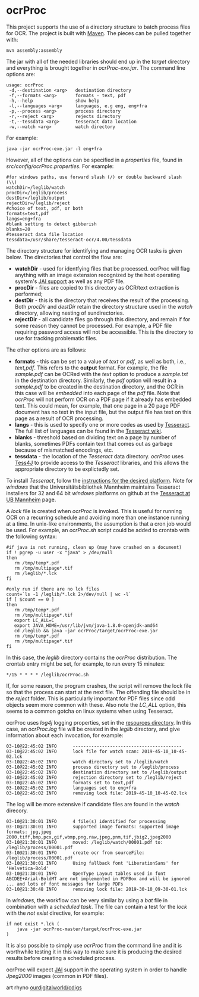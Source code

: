 ocrProc
=======

This project supports the use of a directory structure to batch process
files for OCR. The project is built with [Maven](https://maven.apache.org). The 
pieces can be pulled together with:

```
mvn assembly:assembly
```

The jar with all of the needed libraries should end up in the _target_
directory and everything is brought together in _ocrProc-exe.jar_. 
The command line options are:

    usage: ocrProc
     -d,--destination <arg>   destination directory
     -f,--formats <arg>       formats - text, pdf
     -h,--help                show help
     -l,--languages <arg>     languages, e.g eng, eng+fra
     -p,--process <arg>       process directory
     -r,--reject <arg>        rejects directory
     -t,--tessdata <arg>      tesseract data location
     -w,--watch <arg>         watch directory     

For example:

```
java -jar ocrProc-exe.jar -l eng+fra
```

However, all of the options can be specified in a _properties_ file, found in _src/config/ocrProc.properties_. For example:

```
#for windows paths, use forward slash (/) or double backward slash (\\)
watchDir=/leglib/watch
procDir=/leglib/process
destDir=/leglib/output
rejectDir=/leglib/reject
#choice of text, pdf, or both
formats=text,pdf
langs=eng+fra
#blank setting to detect gibberish
blanks=20
#tesseract data file location
tessdata=/usr/share/tesseract-ocr/4.00/tessdata
```

The directory structure for identifying and managing OCR tasks is given below. The directories that control the flow are:

*   **watchDir** - used for identfying files that be processed. ocrProc will flag anything with an image extension recognized by the 
host operating system's [JAI support](https://www.oracle.com/technetwork/java/iio-141084.html) as well as any PDF file.
*   **procDir** - files are copied to this directory as OCR/text extraction is performed;
*   **destDir** - this is the directory that receives the result of the processing. Both _procDir_ and _destDir_ retain the 
directory structure used in the _watch_ directory, allowing nesting of sundirectories.
*   **rejectDir** - all candidate files go through this directory, and remain 
if for some reason they cannot be processed. For example, a PDF file requiring 
password access will not be accessible. This is the directory to use for 
tracking problematic files.

The other options are as follows:

*   **formats** - this can be set to a value of _text_ or _pdf_, as well as both, i.e., _text,pdf_. This refers to the **output** format. For example, the file _sample.pdf_ can be OCRed with the _text_ option to produce a _sample.txt_ in the destination directory. Similarly, the _pdf_ option will result in a _sample.pdf_ to be created in the destination directory, and the OCR in this case will be _embedded_ into each page of the _pdf_ file. Note that _ocrProc_ will not perform OCR on a PDF page if it already has embedded text. This could mean, for example, that one page in a 20 page PDF document has no text in the input file, but the output file has text on this page as a result of OCR processing.
*   **langs** - this is used to specify one or more codes as used by [Tesseract](https://github.com/tesseract-ocr/). The full list of
languages can be found in the [Tesseract wiki](https://github.com/tesseract-ocr/tesseract/wiki/Data-Files).
*   **blanks** - threshold based on dividing text on a page by number of blanks, sometimes PDFs contain text that comes out as garbage because of mismatched encodings, etc.
*   **tessdata** - the location of the _Tesseract_ data directory. _ocrProc_ uses [Tess4J](http://tess4j.sourceforge.net/) to provide
access to the _Tesseract_ libraries, and this allows the appropriate directory to be explictedly set.

To install _Tesseract_, follow the 
[instructions for the desired platform](https://github.com/tesseract-ocr/tesseract#installing-tesseract). Note for _windows_ 
that the Universitätsbibliothek Mannheim maintains Tesseract installers for 32 and 64 bit _windows_ platforms on github at 
the [Tesseract at UB Mannheim](https://github.com/UB-Mannheim/tesseract/wiki) page.

A _lock_ file is created when _ocrProc_ is invoked. This is useful for running OCR on a recurring schedule and avoiding more than one
instance running at a time. In unix-like environments, the assumption is that a cron job would be used. For example, an _ocrProc.sh_
script could be added to crontab with the following syntax:

```
#if java is not running, clean up (may have crashed on a document)
if ! pgrep -u user -x "java" > /dev/null
then
   rm /tmp/temp*.pdf
   rm /tmp/multipage*.tif
   rm /leglib/*.lck
fi

#only run if there are no lck files
count=`ls -1 /leglib/*.lck 2>/dev/null | wc -l`
if [ $count == 0 ]
then
   rm /tmp/temp*.pdf
   rm /tmp/multipage*.tif
   export LC_ALL=C
   export JAVA_HOME=/usr/lib/jvm/java-1.8.0-openjdk-amd64
   cd /leglib && java -jar ocrProc/target/ocrProc-exe.jar
   rm /tmp/temp*.pdf
   rm /tmp/multipage*.tif
fi
```

In this case, the _leglib_ directory contains the _ocrProc_ distribution. The crontab entry might be set, for example, to run
every 15 minutes:

```
*/15 * * * * /leglib/ocrProc.sh
```

If, for some reason, the program crashes, the script will remove the lock
file so that the process can start at the next file. The offending file
should be in the _reject_ folder. This is particularly important for PDF
files since odd objects seem more common with these. Also note the
_LC_ALL_ option, this seems to a common gotcha on linux systems when using
Tesseract.

ocrProc uses _log4j_ logging properties, set in the 
[resources directory](https://github.com/OurDigitalWorld/ocrProc/tree/master/src/main/resources). In this case, an _ocrProc.log_ 
file will be created in the _leglib_ directory, and give information about each invocation, for example:

```
03-10@22:45:02 INFO      -----------------------------------------
03-10@22:45:02 INFO      lock file for watch scan: 2019-45-10_10-45-02.lck
03-10@22:45:02 INFO      watch directory set to /leglib/watch
03-10@22:45:02 INFO      process directory set to /leglib/process
03-10@22:45:02 INFO      destination directory set to /leglib/output
03-10@22:45:02 INFO      rejection directory set to /leglib/reject
03-10@22:45:02 INFO      formats set to text,pdf
03-10@22:45:02 INFO      languages set to eng+fra
03-10@22:45:02 INFO      removing lock file: 2019-45-10_10-45-02.lck
```

The log will be more extensive if candidate files are found in the _watch_ direcory.

```
03-10@21:30:01 INFO      4 file(s) identified for processing
03-10@21:30:01 INFO      supported image formats: supported image formats: jpg,jpeg 2000,tiff,bmp,pcx,gif,wbmp,png,raw,jpeg,pnm,tif,jbig2,jpeg2000
03-10@21:30:01 INFO      moved: /leglib/watch/00001.pdf to: /leglib/process/00001.pdf
03-10@21:30:01 INFO      create ocr from sourceFile: /leglib/process/00001.pdf
03-10@21:30:01 INFO      Using fallback font 'LiberationSans' for 'Helvetica-Bold'
03-10@21:30:01 INFO      OpenType Layout tables used in font ABCDEE+Arial-BoldMT are not implemented in PDFBox and will be ignored
... and lots of font messages for large PDFs
03-10@21:30:48 INFO      removing lock file: 2019-30-10_09-30-01.lck
```

In _windows_, the workflow can be very similar by using a _bat_ file in combination with a _scheduled task_. The file can
contain a test for the _lock_ with the _not exist_ directive, for example:

```
if not exist *.lck (
    java -jar ocrProc-master/target/ocrProc-exe.jar 
) 
```

It is also possible to simply use _ocrProc_ from the command line and it is worthwhile testing it in this way to make sure it
is producing the desired results before creating a scheduled process.

ocrProc will expect [JAI](https://geoserver.geo-solutions.it/edu/en/install_run/jai_io_install.html) support in the operating 
system in order to handle _Jpeg2000_ images (common in PDF files).

art rhyno [ourdigitalworld/cdigs](https://github.com/artunit)

